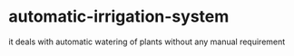 # automatic-irrigation-system
it deals with automatic watering of plants without any manual requirement
